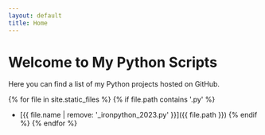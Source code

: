 ```yaml
---
layout: default
title: Home
---
```


# Welcome to My Python Scripts

Here you can find a list of my Python projects hosted on GitHub.

{% for file in site.static_files %}
  {% if file.path contains '.py' %}
- [{{ file.name | remove: '_ironpython_2023.py' }}]({{ file.path }})
  {% endif %}
{% endfor %}
